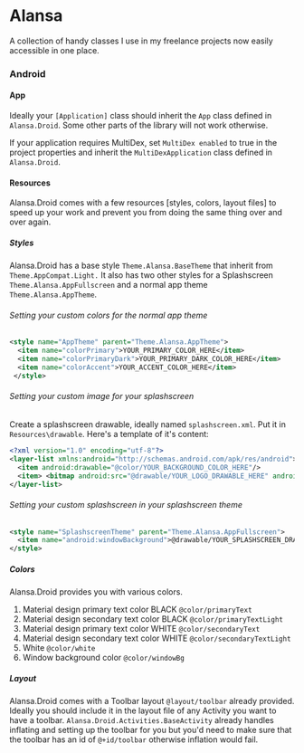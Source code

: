 # Alansa
A collection of handy classes I use in my freelance projects now easily accessible in one place.

### Android

#### App
Ideally your `[Application]` class should inherit the `App` class defined in `Alansa.Droid`. Some other parts of the library will not work
otherwise.

If your application requires MultiDex, set `MultiDex enabled` to true in the project properties and inherit the `MultiDexApplication` class
defined in `Alansa.Droid`.

#### Resources
Alansa.Droid comes with a few resources [styles, colors, layout files] to speed up your work and prevent you from doing the same thing over
and over again.

##### Styles
Alansa.Droid has a base style `Theme.Alansa.BaseTheme` that inherit from `Theme.AppCompat.Light.` It also has two other styles for a Splashscreen
`Theme.Alansa.AppFullscreen` and a normal app theme `Theme.Alansa.AppTheme`.

###### Setting your custom colors for the normal app theme
```xml
<style name="AppTheme" parent="Theme.Alansa.AppTheme">
  <item name="colorPrimary">YOUR_PRIMARY_COLOR_HERE</item>
  <item name="colorPrimaryDark">YOUR_PRIMARY_DARK_COLOR_HERE</item>
  <item name="colorAccent">YOUR_ACCENT_COLOR_HERE</item>
 </style>
  ```
  
###### Setting your custom image for your splashscreen
Create a splashscreen drawable, ideally named `splashscreen.xml`. Put it in `Resources\drawable`.
Here's a template of it's content:
```xml
<?xml version="1.0" encoding="utf-8"?>
<layer-list xmlns:android="http://schemas.android.com/apk/res/android">
  <item android:drawable="@color/YOUR_BACKGROUND_COLOR_HERE"/>
  <item> <bitmap android:src="@drawable/YOUR_LOGO_DRAWABLE_HERE" android:gravity="center" /> </item>
</layer-list>
```

###### Setting your custom splashscreen in your splashscreen theme
```xml
<style name="SplashscreenTheme" parent="Theme.Alansa.AppFullscreen">
  <item name="android:windowBackground">@drawable/YOUR_SPLASHSCREEN_DRAWABLE_NAME_HERE</item>
</style>
```

##### Colors
Alansa.Droid provides you with various colors.
1. Material design primary text color BLACK `@color/primaryText`
2. Material design secondary text color BLACK `@color/primaryTextLight`
3. Material design primary text color WHITE `@color/secondaryText`
4. Material design secondary text color WHITE `@color/secondaryTextLight`
5. White `@color/white`
6. Window background color `@color/windowBg`

##### Layout
Alansa.Droid comes with a Toolbar layout `@layout/toolbar` already provided. Ideally you should include it in the layout file of any
Activity you want to have a toolbar. `Alansa.Droid.Activities.BaseActivity` already handles inflating and setting up the toolbar for you
but you'd need to make sure that the toolbar has an id of `@+id/toolbar` otherwise inflation would fail.
